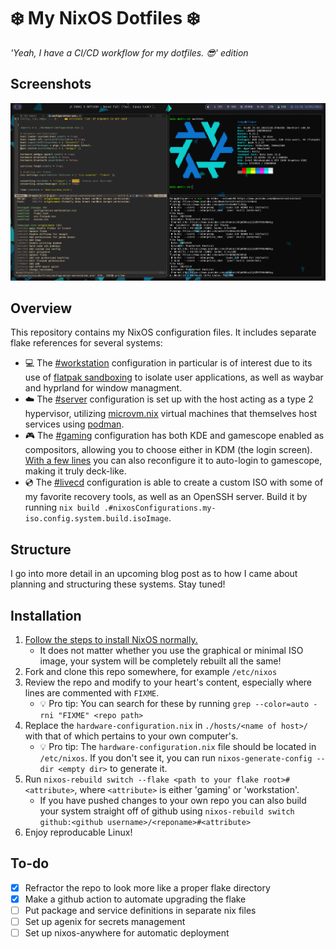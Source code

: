 # ❄️ My NixOS Dotfiles ❄️
*'Yeah, I have a CI/CD workflow for my dotfiles. 😎' edition*

## Screenshots
![Screenshot of workstation desktop](screenshot.png)

## Overview
This repository contains my NixOS configuration files. It includes separate flake references for several systems:
 - 💻 The [#workstation](./hosts/workstation/configuration-workstation.nix) configuration in particular is of interest due to its use of [flatpak sandboxing](./modules/nix-flatpak.nix) to isolate user applications, as well as waybar and hyprland for window managment. 
 - ☁️ The [#server](./hosts/server/configuration-server.nix) configuration is set up with the host acting as a type 2 hypervisor, utilizing [microvm.nix](https://github.com/astro/microvm.nix) virtual machines that themselves host services using [podman](https://github.com/containers/podman).
 - 🎮 The [#gaming](./hosts/gaming/configuration-gaming.nix) configuration has both KDE and gamescope enabled as compositors, allowing you to choose either in KDM (the login screen). [With a few lines](https://search.nixos.org/options?channel=unstable&query=displayManager.autoLogin) you can also reconfigure it to auto-login to gamescope, making it truly deck-like.
 - 💿 The [#livecd](./hosts/server/configuration-server.nix) configuration is able to create a custom ISO with some of my favorite recovery tools, as well as an OpenSSH server. Build it by running `nix build .#nixosConfigurations.my-iso.config.system.build.isoImage`.

## Structure 
I go into more detail in an upcoming blog post as to how I came about planning and structuring these systems. Stay tuned!

## Installation
1. [Follow the steps to install NixOS normally.](https://nixos.org/download/)
   - It does not matter whether you use the graphical or minimal ISO image, your system will be completely rebuilt all the same!
2. Fork and clone this repo somewhere, for example `/etc/nixos`
3. Review the repo and modify to your heart's content, especially where lines are commented with `FIXME`.
   - 💡 Pro tip: You can search for these by running `grep --color=auto -rni "FIXME" <repo path>`
4. Replace the `hardware-configuration.nix` in `./hosts/<name of host>/` with that of which pertains to your own computer's.
   - 💡 Pro tip: The `hardware-configuration.nix` file should be located in `/etc/nixos`. If you don't see it, you can run `nixos-generate-config --dir <empty dir>` to generate it.
5. Run `nixos-rebuild switch --flake <path to your flake root>#<attribute>`, where `<attribute>` is either 'gaming' or 'workstation'.
   - If you have pushed changes to your own repo you can also build your system straight off of github using `nixos-rebuild switch github:<github username>/<reponame>#<attribute>`
6. Enjoy reproducable Linux!
   
## To-do
- [x] Refractor the repo to look more like a proper flake directory
- [x] Make a github action to automate upgrading the flake
- [ ] Put package and service definitions in separate nix files
- [ ] Set up agenix for secrets management
- [ ] Set up nixos-anywhere for automatic deployment
